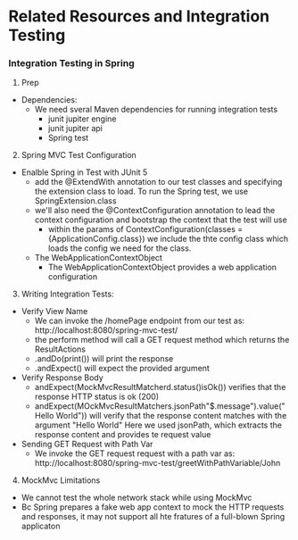 # Related Resources and Integration Testing

### Integration Testing in Spring

1. Prep
- Dependencies:
  - We need sveral Maven dependencies for running integration tests
    - junit jupiter engine
    - junit jupiter api
    - Spring test

2. Spring MVC Test Configuration
- Enalble Spring in Test with JUnit 5
  - add the @ExtendWith annotation to our test classes and specifying the extension class to load. To run the Spring test, we use SpringExtension.class
  - we'll also need the @ContextConfiguration annotation to lead the context configuration and bootstrap the context that the test will use
    - within the params of ContextConfiguration(classes = {ApplicationConfig.class}) we include the thte config class which loads the config we need for the class.
  - The WebApplicationContextObject
    - The WebApplicationContextObject provides a web application configuration

3. Writing Integration Tests:
- Verify View Name
  - We can invoke the /homePage endpoint from our test as: http://localhost:8080/spring-mvc-test/
  - the perform method will call a GET request method which returns the ResultActions
  - .andDo(print()) will print the response
  - .andExpect() will expect the provided argument
- Verify Response Body
  - andExpect(MockMvcResultMatcherd.status()isOk()) verifies that the response HTTP status is ok (200)
  - andExpect(MOckMvcResultMatchers.jsonPath"$.message").value("Hello World")) will verify that the response content matches with the argument "Hello World" Here we used jsonPath, which extracts the response content and provides te request value
- Sending GET Request with Path Var
  - We invoke the GET request request with a path var as: http://localhost:8080/spring-mvc-test/greetWithPathVariable/John

4. MockMvc Limitations
- We cannot test the whole network stack while using MockMvc
- Bc Spring prepares a fake web app context to mock the HTTP requests and responses, it may not support all hte fratures of a full-blown Spring applicaton


